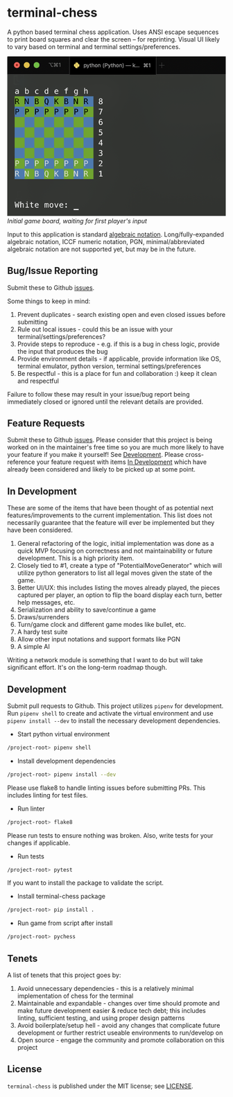 # terminal-chess
A python based terminal chess application. Uses ANSI escape sequences to print board squares and clear the screen – for reprinting. Visual UI likely to vary based on terminal and terminal settings/preferences.

![A screenshot of the starting game board](https://github.com/elveskevtar/terminal-chess/blob/mainline/game.png "Starting Game Board")
*Initial game board, waiting for first player's input*

Input to this application is standard [algebraic notation](https://en.wikipedia.org/wiki/Algebraic_notation_(chess)). Long/fully-expanded algebraic notation, ICCF numeric notation, PGN, minimal/abbreviated algebraic notation are not supported yet, but may be in the future.

## Bug/Issue Reporting
Submit these to Github [issues](https://github.com/elveskevtar/terminal-chess).

Some things to keep in mind:
1. Prevent duplicates - search existing open and even closed issues before submitting
2. Rule out local issues - could this be an issue with your terminal/settings/preferences?
3. Provide steps to reproduce - e.g. if this is a bug in chess logic, provide the input that produces the bug
4. Provide environment details - if applicable, provide information like OS, terminal emulator, python version, terminal settings/preferences
5. Be respectful - this is a place for fun and collaboration :) keep it clean and respectful

Failure to follow these may result in your issue/bug report being immediately closed or ignored until the relevant details are provided.

## Feature Requests
Submit these to Github [issues](https://github.com/elveskevtar/terminal-chess). Please consider that this project is being worked on in the maintainer's free time so you are much more likely to have your feature if you make it yourself! See [Development](#development). Please cross-reference your feature request with items [In Development](#in-development) which have already been considered and likely to be picked up at some point.

## In Development
These are some of the items that have been thought of as potential next features/improvements to the current implementation. This list does not necessarily guarantee that the feature will ever be implemented but they have been considered.

1. General refactoring of the logic, initial implementation was done as a quick MVP focusing on correctness and not maintainability or future development. This is a high priority item.
2. Closely tied to #1, create a type of "PotentialMoveGenerator" which will utilize python generators to list all legal moves given the state of the game.
3. Better UI/UX: this includes listing the moves already played, the pieces captured per player, an option to flip the board display each turn, better help messages, etc.
4. Serialization and ability to save/continue a game
5. Draws/surrenders
6. Turn/game clock and different game modes like bullet, etc.
7. A hardy test suite
8. Allow other input notations and support formats like PGN
9. A simple AI

Writing a network module is something that I want to do but will take significant effort. It's on the long-term roadmap though.

## Development
Submit pull requests to Github. This project utilizes `pipenv` for development. Run `pipenv shell` to create and activate the virtual environment and use `pipenv install --dev` to install the necessary development dependencies.

* Start python virtual environment
```bash
/project-root> pipenv shell
```

* Install development dependencies
```bash
/project-root> pipenv install --dev
```

Please use flake8 to handle linting issues before submitting PRs. This includes linting for test files.

* Run linter
```bash
/project-root> flake8
```

Please run tests to ensure nothing was broken. Also, write tests for your changes if applicable.

* Run tests
```bash
/project-root> pytest
```

If you want to install the package to validate the script.

* Install terminal-chess package
```bash
/project-root> pip install .
```

* Run game from script after install
```bash
/project-root> pychess
``` 

## Tenets
A list of tenets that this project goes by:
1. Avoid unnecessary dependencies - this is a relatively minimal implementation of chess for the terminal
2. Maintainable and expandable - changes over time should promote and make future development easier & reduce tech debt; this includes linting, sufficient testing, and using proper design patterns
3. Avoid boilerplate/setup hell - avoid any changes that complicate future development or further restrict useable environments to run/develop on
4. Open source - engage the community and promote collaboration on this project

## License
`terminal-chess` is published under the MIT license; see [LICENSE](LICENSE).
